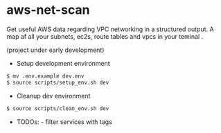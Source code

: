 # aws-net-scan

Get useful AWS data regarding VPC networking in a structured output.
A map af all your subnets, ec2s, route tables and vpcs in your teminal .

(project under early development)

- Setup development environment

```sh
$ mv .env.example dev.env
$ source scripts/setup_env.sh dev
```
- Cleanup dev environment

```sh
$ source scripts/clean_env.sh dev
```

- TODOs:
		- filter services with tags

